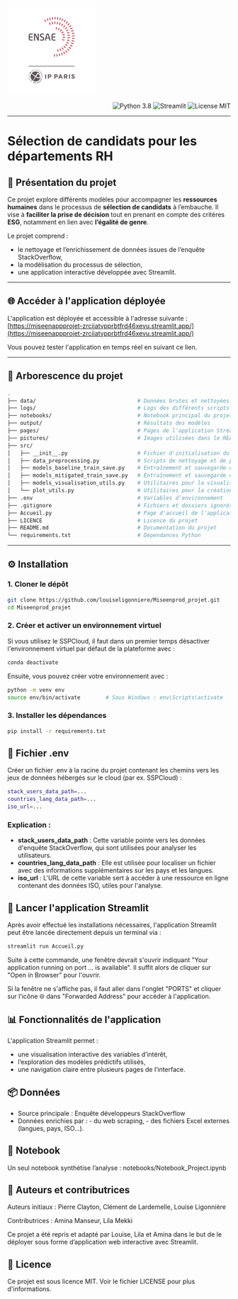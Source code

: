 <img src="pictures/LOGO-ENSAE.png" alt="Logo ENSAE" width="200"/>

<p align="right">
  <img src="https://img.shields.io/badge/Python-3.8-blue.svg" alt="Python 3.8" />
  <img src="https://img.shields.io/badge/Streamlit-1.0-orange.svg" alt="Streamlit" />
  <img src="https://img.shields.io/badge/License-MIT-green.svg" alt="License MIT" />
</p>

---

# Sélection de candidats pour les départements RH

## 🧠 Présentation du projet

Ce projet explore différents modèles pour accompagner les **ressources humaines** dans le processus de **sélection de candidats** à l’embauche. Il vise à **faciliter la prise de décision** tout en prenant en compte des critères **ESG**, notamment en lien avec **l’égalité de genre**.

Le projet comprend :
- le nettoyage et l’enrichissement de données issues de l’enquête StackOverflow,
- la modélisation du processus de sélection,
- une application interactive développée avec Streamlit.

---

## 🌐 Accéder à l'application déployée

L'application est déployée et accessible à l'adresse suivante :  
[https://miseenappprojet-zrcijatvpprbtfrd46xevu.streamlit.app/](https://miseenappprojet-zrcijatvpprbtfrd46xevu.streamlit.app/)

Vous pouvez tester l'application en temps réel en suivant ce lien.

---

## 📁 Arborescence du projet

```bash
.
├── data/                                # Données brutes et nettoyées
├── logs/                                # Logs des différents scripts
├── notebooks/                           # Notebook principal du projet
├── output/                              # Résultats des modèles
├── pages/                               # Pages de l'application Streamlit
├── pictures/                            # Images utilisées dans le README
├── src/
│   ├── __init__.py                      # Fichier d'initialisation du package
│   ├── data_preprocessing.py            # Scripts de nettoyage et de préparation des données
│   ├── models_baseline_train_save.py    # Entraînement et sauvegarde des modèles de base
│   ├── models_mitigated_train_save.py   # Entraînement et sauvegarde des modèles atténués
│   ├── models_visualisation_utils.py    # Utilitaires pour la visualisation des modèles
│   └── plot_utils.py                    # Utilitaires pour la création de graphiques
├── .env                                 # Variables d’environnement
├── .gitignore                           # Fichiers et dossiers ignorés par Git
├── Accueil.py                           # Page d'accueil de l'application Streamlit
├── LICENCE                              # Licence du projet
├── README.md                            # Documentation du projet
└── requirements.txt                     # Dépendances Python

```
---

## ⚙️ Installation

### 1. Cloner le dépôt

```bash
git clone https://github.com/louiseligonniere/Miseenprod_projet.git
cd Miseenprod_projet
```

### 2. Créer et activer un environnement virtuel

Si vous utilisez le SSPCloud, il faut dans un premier temps désactiver l'environnement virtuel par défaut de la plateforme avec : 
```bash
conda deactivate
```
Ensuite, vous pouvez créer votre environnement avec : 
```bash
python -m venv env
source env/bin/activate        # Sous Windows : env\Scripts\activate
```

### 3. Installer les dépendances
```bash
pip install -r requirements.txt
```

## 🔐 Fichier .env
Créer un fichier .env à la racine du projet contenant les chemins vers les jeux de données hébergés sur le cloud (par ex. SSPCloud) :

```bash
stack_users_data_path=...
countries_lang_data_path=...
iso_url=...
```
### Explication :
- **stack_users_data_path** : Cette variable pointe vers les données d'enquête StackOverflow, qui sont utilisées pour analyser les utilisateurs.
- **countries_lang_data_path** : Elle est utilisée pour localiser un fichier avec des informations supplémentaires sur les pays et les langues.
- **iso_url** : L'URL de cette variable sert à accéder à une ressource en ligne contenant des données ISO, utiles pour l'analyse.

## 🚀 Lancer l'application Streamlit
Après avoir effectué les installations nécessaires, l'application Streamlit peut être lancée directement depuis un terminal via :
```bash
streamlit run Accueil.py
```
Suite à cette commande, une fenêtre devrait s'ouvrir indiquant "Your application running on port ... is available". Il suffit alors de cliquer sur "Open in Browser" pour l'ouvrir. 

Si la fenêtre ne s'affiche pas, il faut aller dans l'onglet "PORTS" et cliquer sur l'icône 🌐 dans "Forwarded Address" pour accéder à l'application. 

## 📊 Fonctionnalités de l'application
L'application Streamlit permet :
- une visualisation interactive des variables d’intérêt,
- l’exploration des modèles prédictifs utilisés,
- une navigation claire entre plusieurs pages de l’interface.

## 📦 Données
- Source principale : Enquête développeurs StackOverflow
- Données enrichies par : 
      - du web scraping,
      - des fichiers Excel externes (langues, pays, ISO...).

## 📓 Notebook
Un seul notebook synthétise l’analyse : notebooks/Notebook_Project.ipynb

## 👥 Auteurs et contributrices
Auteurs initiaux : Pierre Clayton, Clément de Lardemelle, Louise Ligonnière

Contributrices : Amina Manseur, Lila Mekki

Ce projet a été repris et adapté par Louise, Lila et Amina dans le but de le déployer sous forme d’application web interactive avec Streamlit.

## 📝 Licence
Ce projet est sous licence MIT. Voir le fichier LICENSE pour plus d'informations.
